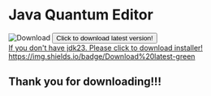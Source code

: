 # Java Quantum Editor
![Download](https://img.shields.io/badge/Download%20latest-green)
<a href="https://github.com/65536Java/Java-Quantum-Editor/releases/download/Beta1.13.20.72EBF/b1.13.20.72EBF.jar">
  <button>Click to download latest version!</button>
</a><br>
<a href="https://download.oracle.com/java/23/archive/jdk-23.0.2_windows-x64_bin.msi">
  If you don't have jdk23. Please click to download installer!
  https://img.shields.io/badge/Download%20latest-green
</a><br>
<h2>Thank you for downloading!!!</h2>
